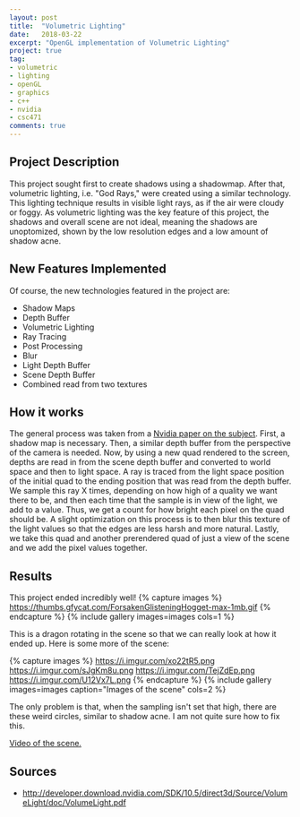 ```yaml
---
layout: post
title:  "Volumetric Lighting"
date:   2018-03-22
excerpt: "OpenGL implementation of Volumetric Lighting"
project: true
tag:
- volumetric
- lighting
- openGL
- graphics
- c++
- nvidia
- csc471
comments: true
---
```

## Project Description

This project sought first to create shadows using a shadowmap. After that, volumetric lighting, i.e. "God Rays," were created using a similar technology. This lighting technique results in visible light rays, as if the air were cloudy or foggy. As volumetric lighting was the key feature of this project, the shadows and overall scene are not ideal, meaning the shadows are unoptomized, shown by the low resolution edges and a low amount of shadow acne.

## New Features Implemented
Of course, the new technologies featured in the project are:
* Shadow Maps
* Depth Buffer
* Volumetric Lighting
* Ray Tracing
* Post Processing
* Blur
* Light Depth Buffer
* Scene Depth Buffer
* Combined read from two textures

## How it works

The general process was taken from a [Nvidia paper on the subject](http://developer.download.nvidia.com/SDK/10.5/direct3d/Source/VolumeLight/doc/VolumeLight.pdf). First, a shadow map is necessary. Then, a similar depth buffer from the perspective of the camera is needed. Now, by using a new quad rendered to the screen, depths are read in from the scene depth buffer and converted to world space and then to light space. A ray is traced from the light space position of the initial quad to the ending position that was read from the depth buffer. We sample this ray X times, depending on how high of a quality we want there to be, and then each time that the sample is in view of the light, we add to a value. Thus, we get a count for how bright each pixel on the quad should be. A slight optimization on this process is to then blur this texture of the light values so that the edges are less harsh and more natural. Lastly, we take this quad and another prerendered quad of just a view of the scene and we add the pixel values together.

## Results
This project ended incredibly well!
{% capture images %}
	https://thumbs.gfycat.com/ForsakenGlisteningHogget-max-1mb.gif
{% endcapture %}
{% include gallery images=images cols=1 %}

This is a dragon rotating in the scene so that we can really look at how it ended up. Here is some more of the scene:

{% capture images %}
	https://i.imgur.com/xo22tR5.png
	https://i.imgur.com/sJgKm8u.png
	https://i.imgur.com/TejZdEp.png
    https://i.imgur.com/U12Vx7L.png
{% endcapture %}
{% include gallery images=images caption="Images of the scene" cols=2 %}

The only problem is that, when the sampling isn't set that high, there are these weird circles, similar to shadow acne. I am not quite sure how to fix this.

[Video of the scene.](https://www.youtube.com/watch?v=FMcJD0R-rYQ)

## Sources

* http://developer.download.nvidia.com/SDK/10.5/direct3d/Source/VolumeLight/doc/VolumeLight.pdf

